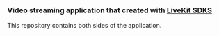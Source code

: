 ### Video streaming application that created with [LiveKit SDKS](https://livekit.io/)

This repository contains both sides of the application. 